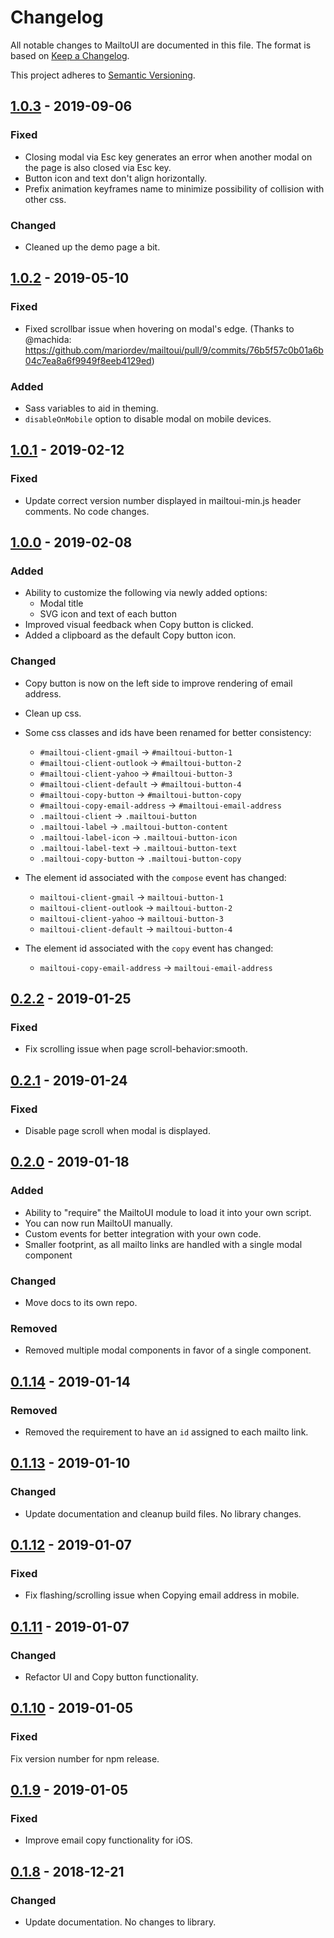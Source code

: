 # Changelog

All notable changes to MailtoUI are documented in this file. The format is based on [Keep a Changelog](https://keepachangelog.com/en/1.0.0/).

This project adheres to [Semantic Versioning](https://semver.org/spec/v2.0.0.html).

## [1.0.3](https://github.com/mariordev/mailtoui/releases/tag/v1.0.3) - 2019-09-06

### Fixed

-   Closing modal via Esc key generates an error when another modal on the page is also closed via Esc key.
-   Button icon and text don't align horizontally.
-   Prefix animation keyframes name to minimize possibility of collision with other css.

### Changed

-   Cleaned up the demo page a bit.

## [1.0.2](https://github.com/mariordev/mailtoui/releases/tag/v1.0.2) - 2019-05-10

### Fixed

-   Fixed scrollbar issue when hovering on modal's edge. (Thanks to @machida: https://github.com/mariordev/mailtoui/pull/9/commits/76b5f57c0b01a6b04c7ea8a6f9949f8eeb4129ed)

### Added

-   Sass variables to aid in theming.
-   `disableOnMobile` option to disable modal on mobile devices.

## [1.0.1](https://github.com/mariordev/mailtoui/releases/tag/v1.0.1) - 2019-02-12

### Fixed

-   Update correct version number displayed in mailtoui-min.js header comments. No code changes.

## [1.0.0](https://github.com/mariordev/mailtoui/releases/tag/v1.0.0) - 2019-02-08

### Added

-   Ability to customize the following via newly added options:
    -   Modal title
    -   SVG icon and text of each button
-   Improved visual feedback when Copy button is clicked.
-   Added a clipboard as the default Copy button icon.

### Changed

-   Copy button is now on the left side to improve rendering of email address.
-   Clean up css.
-   Some css classes and ids have been renamed for better consistency:

    -   `#mailtoui-client-gmail` -> `#mailtoui-button-1`
    -   `#mailtoui-client-outlook` -> `#mailtoui-button-2`
    -   `#mailtoui-client-yahoo` -> `#mailtoui-button-3`
    -   `#mailtoui-client-default` -> `#mailtoui-button-4`
    -   `#mailtoui-copy-button` -> `#mailtoui-button-copy`
    -   `#mailtoui-copy-email-address` -> `#mailtoui-email-address`
    -   `.mailtoui-client` -> `.mailtoui-button`
    -   `.mailtoui-label` -> `.mailtoui-button-content`
    -   `.mailtoui-label-icon` -> `.mailtoui-button-icon`
    -   `.mailtoui-label-text` -> `.mailtoui-button-text`
    -   `.mailtoui-copy-button` -> `.mailtoui-button-copy`

-   The element id associated with the `compose` event has changed:

    -   `mailtoui-client-gmail` -> `mailtoui-button-1`
    -   `mailtoui-client-outlook` -> `mailtoui-button-2`
    -   `mailtoui-client-yahoo` -> `mailtoui-button-3`
    -   `mailtoui-client-default` -> `mailtoui-button-4`

-   The element id associated with the `copy` event has changed:
    -   `mailtoui-copy-email-address` -> `mailtoui-email-address`

## [0.2.2](https://github.com/mariordev/mailtoui/releases/tag/v0.2.2) - 2019-01-25

### Fixed

-   Fix scrolling issue when page scroll-behavior:smooth.

## [0.2.1](https://github.com/mariordev/mailtoui/releases/tag/v0.2.1) - 2019-01-24

### Fixed

-   Disable page scroll when modal is displayed.

## [0.2.0](https://github.com/mariordev/mailtoui/releases/tag/v0.2.0) - 2019-01-18

### Added

-   Ability to "require" the MailtoUI module to load it into your own script.
-   You can now run MailtoUI manually.
-   Custom events for better integration with your own code.
-   Smaller footprint, as all mailto links are handled with a single modal component

### Changed

-   Move docs to its own repo.

### Removed

-   Removed multiple modal components in favor of a single component.

## [0.1.14](https://github.com/mariordev/mailtoui/releases/tag/v0.1.14) - 2019-01-14

### Removed

-   Removed the requirement to have an `id` assigned to each mailto link.

## [0.1.13](https://github.com/mariordev/mailtoui/releases/tag/v0.1.13) - 2019-01-10

### Changed

-   Update documentation and cleanup build files. No library changes.

## [0.1.12](https://github.com/mariordev/mailtoui/releases/tag/v0.1.12) - 2019-01-07

### Fixed

-   Fix flashing/scrolling issue when Copying email address in mobile.

## [0.1.11](https://github.com/mariordev/mailtoui/releases/tag/v0.1.11) - 2019-01-07

### Changed

-   Refactor UI and Copy button functionality.

## [0.1.10](https://github.com/mariordev/mailtoui/releases/tag/v0.1.10) - 2019-01-05

### Fixed

Fix version number for npm release.

## [0.1.9](https://github.com/mariordev/mailtoui/releases/tag/v0.1.09) - 2019-01-05

### Fixed

-   Improve email copy functionality for iOS.

## [0.1.8](https://github.com/mariordev/mailtoui/releases/tag/v0.1.08) - 2018-12-21

### Changed

-   Update documentation. No changes to library.

